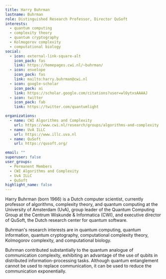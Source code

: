 ```yaml
---
title: Harry Buhrman
lastname: Buhrman
role: Distinguished Research Professor, Director QuSoft
interests:
  - quantum computing
  - complexity theory
  - quantum cryptography
  - Kolmogorov complexity
  - computational biology
social:
  - icon: external-link-square-alt
    icon_pack: fas
    link: https://homepages.cwi.nl/~buhrman/
  - icon: envelope
    icon_pack: fas
    link: mailto:harry.buhrman@cwi.nl
  - icon: google-scholar
    icon_pack: ai
    link: https://scholar.google.com/citations?user=wlOytxsAAAAJ
  - icon: twitter
    icon_pack: fab
    link: https://twitter.com/quantumlight

organizations:
  - name: CWI Algorithms and Complexity
    url: https://www.cwi.nl/research/groups/algorithms-and-complexity
  - name: UvA ILLC
    url: https://www.illc.uva.nl
  - name: QuSoft
    url: https://qusoft.org/

email: ""
superuser: false
user_groups:
  - Permanent Members
  - CWI Algorithms and Complexity
  - UvA ILLC
  - QuSoft
highlight_name: false
---
```


Harry Buhrman (born 1966) is a Dutch computer scientist, currently professor of algorithms, complexity theory, and quantum computing at the University of Amsterdam (UvA), group leader of the Quantum Computing Group at the Centrum Wiskunde & Informatica (CWI), and executive director of QuSoft, the Dutch research center for quantum software.

Buhrman's research interests are in quantum computing, quantum information, quantum cryptography, computational complexity theory, Kolmogorov complexity, and computational biology.

Buhrman contributed substantially to the quantum analogue of communication complexity, exhibiting an advantage of the use of qubits in distributed information-processing tasks. Although quantum entanglement cannot be used to replace communication, it can be used to reduce the communication exponentially.
